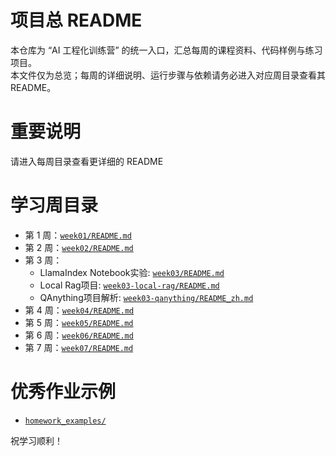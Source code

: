 # 项目总 README

本仓库为 “AI 工程化训练营” 的统一入口，汇总每周的课程资料、代码样例与练习项目。  
本文件仅为总览；每周的详细说明、运行步骤与依赖请务必进入对应周目录查看其 README。

# 重要说明

请进入每周目录查看更详细的 README


# 学习周目录
- 第 1 周：[`week01/README.md`](week01/README.md)
- 第 2 周：[`week02/README.md`](week02/README.md)
- 第 3 周：
    - LlamaIndex Notebook实验: [`week03/README.md`](week03/README.md)
    - Local Rag项目: [`week03-local-rag/README.md`](week03-local-rag/README.md)
    - QAnything项目解析: [`week03-qanything/README_zh.md`](week03-qanything/README_zh.md)
- 第 4 周：[`week04/README.md`](week04/README.md)
- 第 5 周：[`week05/README.md`](week05/README.md)
- 第 6 周：[`week06/README.md`](week06/README.md)
- 第 7 周：[`week07/README.md`](week07/README.md)

# 优秀作业示例
- [`homework_examples/`](homework_examples/README.md)


祝学习顺利！